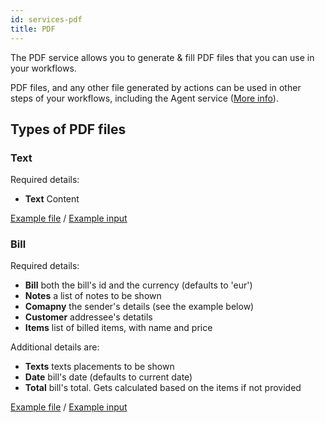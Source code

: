 ```yaml
---
id: services-pdf
title: PDF
---
```


The PDF service allows you to generate & fill PDF files that you can use in your workflows.

PDF files, and any other file generated by actions can be used in other steps
of your workflows, including the Agent service ([More info](/docs/services-agent#working-with-files)).

## Types of PDF files

### Text

Required details:

- **Text** Content

[Example file](/services/pdf/text.pdf) / [Example input](https://github.com/tideflow-io/tideflow/blob/master/private/pdfs/text.html)

### Bill

Required details:

- **Bill** both the bill's id and the currency (defaults to 'eur')
- **Notes** a list of notes to be shown 
- **Comapny** the sender's details (see the example below)
- **Customer** addressee's detatils
- **Items** list of billed items, with name and price

Additional details are:

- **Texts** texts placements to be shown
- **Date** bill's date (defaults to current date)
- **Total** bill's total. Gets calculated based on the items if not provided

[Example file](/services/pdf/bill.pdf) / [Example input](https://github.com/tideflow-io/tideflow/blob/master/private/pdfs/bill.html)
